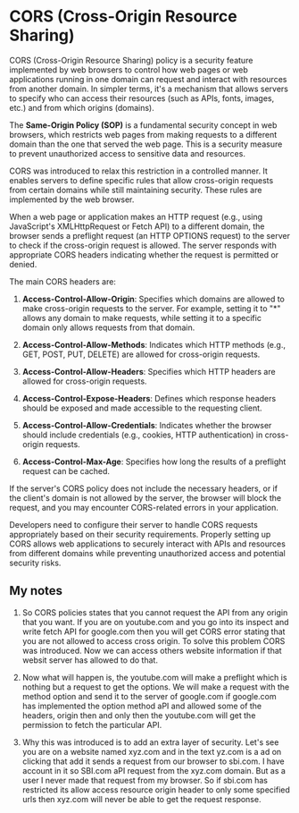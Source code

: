 # **CORS (Cross-Origin Resource Sharing)**

CORS (Cross-Origin Resource Sharing) policy is a security feature implemented by web browsers to control how web pages or web applications running in one domain can request and interact with resources from another domain. In simpler terms, it's a mechanism that allows servers to specify who can access their resources (such as APIs, fonts, images, etc.) and from which origins (domains).

The **Same-Origin Policy (SOP)** is a fundamental security concept in web browsers, which restricts web pages from making requests to a different domain than the one that served the web page. This is a security measure to prevent unauthorized access to sensitive data and resources.

CORS was introduced to relax this restriction in a controlled manner. It enables servers to define specific rules that allow cross-origin requests from certain domains while still maintaining security. These rules are implemented by the web browser.

When a web page or application makes an HTTP request (e.g., using JavaScript's XMLHttpRequest or Fetch API) to a different domain, the browser sends a preflight request (an HTTP OPTIONS request) to the server to check if the cross-origin request is allowed. The server responds with appropriate CORS headers indicating whether the request is permitted or denied.

The main CORS headers are:

1. **Access-Control-Allow-Origin**: Specifies which domains are allowed to make cross-origin requests to the server. For example, setting it 
to "*" allows any domain to make requests, while setting it to a specific domain only allows requests from that domain.

2. **Access-Control-Allow-Methods**: Indicates which HTTP methods (e.g., GET, POST, PUT, DELETE) are allowed for cross-origin requests.

3. **Access-Control-Allow-Headers**: Specifies which HTTP headers are allowed for cross-origin requests.

4. **Access-Control-Expose-Headers**: Defines which response headers should be exposed and made accessible to the requesting client.

5. **Access-Control-Allow-Credentials**: Indicates whether the browser should include credentials (e.g., cookies, HTTP authentication) in 
cross-origin requests.

6. **Access-Control-Max-Age**: Specifies how long the results of a preflight request can be cached.

If the server's CORS policy does not include the necessary headers, or if the client's domain is not allowed by the server, the browser will block the request, and you may encounter CORS-related errors in your application.

Developers need to configure their server to handle CORS requests appropriately based on their security requirements. Properly setting up CORS allows web applications to securely interact with APIs and resources from different domains while preventing unauthorized access and potential security risks.


## My notes
1. So CORS policies states that you cannot request the API from any origin that you want. If you are on youtube.com and you go into its inspect and write fetch API for google.com then you will get CORS error stating that you are not allowed to access cross origin. To solve this problem CORS was introduced. Now we can access others website information if that websit server has allowed to do that. 

2. Now what will happen is, the youtube.com will make a preflight which is nothing but a request to get the options. We will make a request with the method option and send it to the server of google.com if google.com has implemented the option method aPI and allowed some of the headers, origin then and only then the youtube.com will get the permission to fetch the particular API. 

3. Why this was introduced is to add an extra layer of security. Let's see you are on a website named xyz.com and in the text yz.com is a ad on clicking that add it sends a request from our browser to sbi.com. I have account in it so SBI.com aPI request from the xyz.com domain. But as a user I never made that request from my browser. So if sbi.com has restricted its allow access resource origin header to only some specified urls then xyz.com will never be able to get the request response.